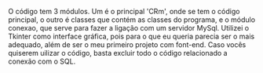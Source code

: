 O código tem 3 módulos. Um é o principal 'CRm', onde se tem o código principal, o outro é classes que contém as classes do programa, e o módulo conexao, que serve para fazer a ligação com um servidor MySql.
Utilizei o Tkinter como interface gráfica, pois para o que eu queria parecia ser o mais adequado, além de ser o meu primeiro projeto com font-end.
Caso vocês quiserem uilizar o código, basta excluir todo o código relacionado a conexão com o SQL.

